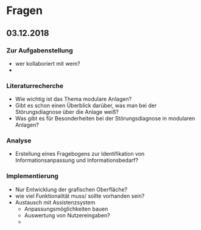 # Fragen



## 03.12.2018

### Zur Aufgabenstellung

+ wer kollaboriert mit wem?
+ 

### Literaturrecherche

+ Wie wichtig ist das Thema modulare Anlagen?
+ Gibt es schon einen Überblick darüber, was man bei der Störungsdiagnose über die Anlage weiß?
+ Was gibt es für Besonderheiten bei der Störungsdiagnose in modularen Anlagen?

### Analyse

+ Erstellung eines Fragebogens zur Identifikation von Informationsanpassung und Informationsbedarf?

### Implementierung

+ Nur Entwicklung der grafischen Oberfläche?
+ wie viel Funktionalität muss/ sollte vorhanden sein?
+ Austausch mit Assistenzsystem
  + Anpassungsmöglichkeiten bauen
  + Auswertung von Nutzereingaben?
  + 

